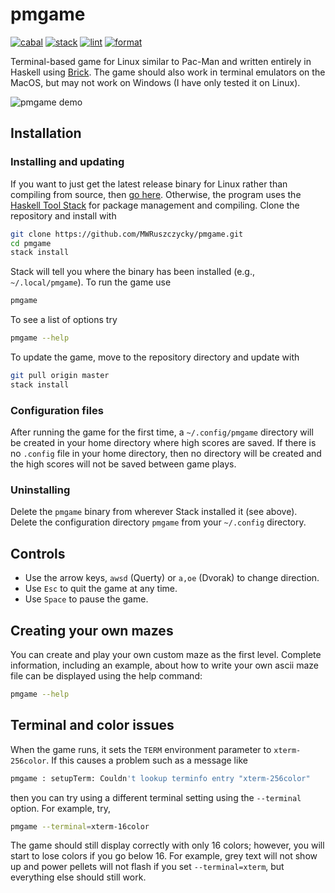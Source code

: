 # pmgame

[![cabal](https://github.com/haskell-game-archives/pmgame/workflows/cabal/badge.svg)](https://github.com/haskell-game-archives/pmgame/actions?query=workflow%3Acabal)
[![stack](https://github.com/haskell-game-archives/pmgame/workflows/stack/badge.svg)](https://github.com/haskell-game-archives/pmgame/actions?query=workflow%3Astack)
[![lint](https://github.com/haskell-game-archives/pmgame/workflows/lint/badge.svg)](https://github.com/haskell-game-archives/pmgame/actions?query=workflow%3Alint)
[![format](https://github.com/haskell-game-archives/pmgame/workflows/format/badge.svg)](https://github.com/haskell-game-archives/pmgame/actions?query=workflow%3Aformat)

Terminal-based game for Linux similar to Pac-Man and written entirely in Haskell using [Brick](https://hackage.haskell.org/package/brick). The game should also work in terminal emulators on the MacOS, but may not work on Windows (I have only tested it on Linux).

![pmgame demo](demos/demo1.gif)

## Installation

### Installing and updating

If you want to just get the latest release binary for Linux rather than compiling from source, then [go here](https://github.com/MWRuszczycky/pmgame/releases). Otherwise, the program uses the [Haskell Tool Stack](https://docs.haskellstack.org/en/stable/README/) for package management and compiling. Clone the repository and install with
```sh
git clone https://github.com/MWRuszczycky/pmgame.git
cd pmgame
stack install
```
Stack will tell you where the binary has been installed (e.g., `~/.local/pmgame`). To run the game use
```sh
pmgame
```
To see a list of options try
```sh
pmgame --help
```
To update the game, move to the repository directory and update with
```sh
git pull origin master
stack install
```

### Configuration files

After running the game for the first time, a `~/.config/pmgame` directory will be created in your home directory where high scores are saved. If there is no `.config` file in your home directory, then no directory will be created and the high scores will not be saved between game plays.

### Uninstalling

Delete the `pmgame` binary from wherever Stack installed it (see above). Delete the configuration directory `pmgame` from your `~/.config` directory.

## Controls

* Use the arrow keys, `awsd` (Querty) or `a,oe` (Dvorak) to change direction.
* Use `Esc` to quit the game at any time.
* Use `Space` to pause the game.

## Creating your own mazes

You can create and play your own custom maze as the first level. Complete information, including an example, about how to write your own ascii maze file can be displayed using the help command:
```sh
pmgame --help
```

## Terminal and color issues

When the game runs, it sets the `TERM` environment parameter to `xterm-256color`. If this causes a problem such as a message like
```sh
pmgame : setupTerm: Couldn't lookup terminfo entry "xterm-256color"
```
then you can try using a different terminal setting using the `--terminal` option. For example, try,
```sh
pmgame --terminal=xterm-16color
```
The game should still display correctly with only 16 colors; however, you will start to lose colors if you go below 16. For example, grey text will not show up and power pellets will not flash if you set `--terminal=xterm`, but everything else should still work.
